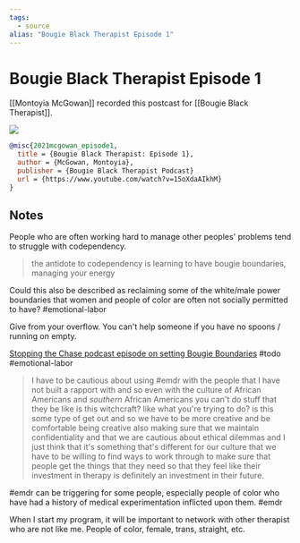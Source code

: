 ```yaml
---
tags:
  - source
alias: "Bougie Black Therapist Episode 1"
---
```

# Bougie Black Therapist Episode 1
[[Montoyia McGowan]] recorded this postcast for [[Bougie Black Therapist]].

![](https://www.youtube.com/watch?v=15oXdaAIkhM)

```bibtex
@misc{2021mcgowan_episode1,
  title = {Bougie Black Therapist: Episode 1},
  author = {McGowan, Montoyia},
  publisher = {Bougie Black Therapist Podcast}
  url = {https://www.youtube.com/watch?v=15oXdaAIkhM}
}
```

## Notes

People who are often working hard to manage other peoples' problems tend to struggle with codependency.

> the antidote to codependency is learning to have bougie boundaries, managing your energy 

Could this also be described as reclaiming some of the white/male power boundaries that women and people of color are often not socially permitted to have? #emotional-labor

Give from your overflow. You can't help someone if you have no spoons / running on empty.

[Stopping the Chase podcast episode on setting Bougie Boundaries](https://www.stoppingthechase.com/podcast-download/240/episode-3-setting-bougie-boundaries-in-your-private-practice.mp3?ref=new_window) #todo #emotional-labor 

> I have to be cautious about using #emdr with the people that I have not built a rapport with and so even with the culture of African Americans and *southern* African Americans you can't do stuff that they be like is this witchcraft? like what you're trying to do? is this some type of get out and so we have to be more creative and be comfortable being creative also making sure that we maintain confidentiality and that we are cautious about ethical dilemmas and I just think that it's something that's different for our culture that we have to be willing to find ways to work through to make sure that people get the things that they need so that they feel like their investment in therapy is definitely an investment in their future.

#emdr can be triggering for some people, especially people of color who have had a history of medical experimentation inflicted upon them. #emdr

When I start my program, it will be important to network with other therapist who are not like me. People of color, female, trans, straight, etc.
